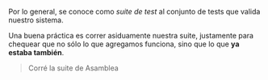 Por lo general, se conoce como _suite de test_ al conjunto de tests que valida nuestro sistema.

Una buena práctica es correr asiduamente nuestra suite, justamente para chequear que no sólo lo que agregamos funciona, sino que lo que **ya estaba también**.

> Corré la suite de Asamblea